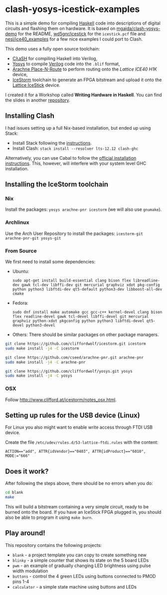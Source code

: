 clash-yosys-icestick-examples
=============================

This is a simple demo for compiling [Haskell](http://www.haskell.org)
code into descriptions of digital circuits and flashing them on hardware.
It is based on
[mgajda/clash-yosys-demo](https://github.com/mgajda/clash-yosys-demo)
for the README,
[wd5gnr/icestick](https://github.com/wd5gnr/icestick)
for the `icestick.pcf` file and
[nesl/ice40_examples](https://github.com/nesl/ice40_examples)
for a few nice examples I could port to Clash.

This demo uses a fully open source toolchain:

  * [CλaSH](http://www.clash-lang.org/)
    for compiling Haskell into Verilog,
  * [Yosys](http://www.clifford.at/yosys/)
    to compile [Verilog](https://en.wikipedia.org/wiki/Verilog) code into the
    `.blif` format,
  * [Arachne Place-N-Route](https://github.com/cseed/arachne-pnr)
    to perform routing onto the _Lattice ICE40 H1K_ device,
  * [IceStorm](http://www.clifford.at/icestorm/) toolchain
    to generate an FPGA bitstream and upload it onto the
    [Lattice IceStick](http://latticesemi.com/iCEstick) device.

I created it for a Workshop called **Writing Hardware in Haskell**.
You can find the slides in another [repository](https://github.com/mheinzel/writing-hardware-in-haskell).


Installing Clash
----------------

I had issues setting up a full Nix-based installation, but ended up using Stack:

* Install Stack following the [instructions](https://docs.haskellstack.org/en/stable/README/#how-to-install).
* Install Clash:
  `stack install --resolver lts-12.12 clash-ghc`

Alternatively, you can use Cabal to follow the [official installation instructions](https://clash-lang.org/downloads).
This, however, will interfere with your system level GHC installation.


Installing the IceStorm toolchain
---------------------------------

### Nix

Install the packages:
`yosys arachne-pnr icestorm`
(we will also use `gnumake`).

### Archlinux

Use the Arch User Repository to install the packages:
`icestorm-git arachne-pnr-git yosys-git`

### From Source

We first need to install some dependencies:
* Ubuntu:
  ```
  sudo apt-get install build-essential clang bison flex libreadline-dev gawk tcl-dev libffi-dev git mercurial graphviz xdot pkg-config python python3 libftdi-dev qt5-default python3-dev libboost-all-dev cmake
  ```
* Fedora:
  ```
  sudo dnf install make automake gcc gcc-c++ kernel-devel clang bison flex readline-devel gawk tcl-devel libffi-devel git mercurial graphviz python-xdot pkgconfig python python3 libftdi-devel qt5-devel python3-devel
  ```
* Others:
  There should be similar packages on other package managers.

```bash
git clone https://github.com/cliffordwolf/icestorm.git icestorm
sudo make install -j4 -C icestorm

git clone https://github.com/cseed/arachne-pnr.git arachne-pnr
sudo make install -j4 -C arachne-pnr

git clone https://github.com/cliffordwolf/yosys.git yosys
sudo make install -j4 -C yosys
```

### OSX

Follow <http://www.clifford.at/icestorm/notes_osx.html>.


Setting up rules for the USB device (Linux)
-------------------------------------------

For Linux you also might want to enable write access through FTDI USB device.

Create the file `/etc/udev/rules.d/53-lattice-ftdi.rules` with the content:

```
ACTION=="add", ATTR{idVendor}=="0403", ATTR{idProduct}=="6010", MODE:="666"
```

Does it work?
-------------

After following the steps above, there should be no errors when you do:

```bash
cd blank
make
```

This will build a bitstream containing a very simple circuit,
ready to be burned onto the board.
If you have an IceStick FPGA plugged in, you should also be able to program it
using `make burn`.

Play around!
------------

This repository contains the following projects:

  * `blank` - a project template you can copy to create something new
  * `blinky` - a simple counter that shows its state on the 5 board LEDs
  * `pwm` - an example of gradually changing LED brightness using pulse width modulation
  * `buttons` - control the 4 green LEDs using buttons connected to PMOD pins 1-4
  * `calculator` - a simple state machine using buttons and LEDs
